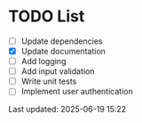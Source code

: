 # TODO List

- [ ] Update dependencies
- [x] Update documentation
- [ ] Add logging
- [ ] Add input validation
- [ ] Write unit tests
- [ ] Implement user authentication

Last updated: 2025-06-19 15:22
